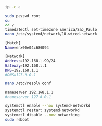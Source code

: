 
```bash
ip -c a
```

```bash
sudo passwd root
su
cd /
timedatectl set-timezone America/Sao_Paulo
nano /etc/systemd/network/10-wired.network
```

```bash
[Match]
Name=enx00e04c680094

[Network]
Address=192.168.1.99/24
Gateway=192.168.1.1
DNS=192.168.1.1
#DNS=127.0.0.1
```

```bash
nano /etc/resolv.conf
```

```bash
nameserver 192.168.1.1
#nameserver 127.0.0.1
```

```bash
systemctl enable --now systemd-networkd
systemctl restart systemd-networkd
systemctl disable --now networking
sudo reboot
```
